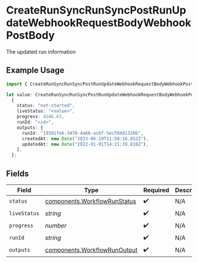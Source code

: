 # CreateRunSyncRunSyncPostRunUpdateWebhookRequestBodyWebhookPostBody

The updated run information

## Example Usage

```typescript
import { CreateRunSyncRunSyncPostRunUpdateWebhookRequestBodyWebhookPostBody } from "comfydeploy/models/callbacks";

let value: CreateRunSyncRunSyncPostRunUpdateWebhookRequestBodyWebhookPostBody =
  {
    status: "not-started",
    liveStatus: "<value>",
    progress: 4246.63,
    runId: "<id>",
    outputs: {
      runId: "19391fe6-3470-4a66-acbf-5ec594d1326b",
      createdAt: new Date("2023-06-19T11:50:16.852Z"),
      updatedAt: new Date("2022-01-01T14:21:39.818Z"),
    },
  };
```

## Fields

| Field                                                                        | Type                                                                         | Required                                                                     | Description                                                                  |
| ---------------------------------------------------------------------------- | ---------------------------------------------------------------------------- | ---------------------------------------------------------------------------- | ---------------------------------------------------------------------------- |
| `status`                                                                     | [components.WorkflowRunStatus](../../models/components/workflowrunstatus.md) | :heavy_check_mark:                                                           | N/A                                                                          |
| `liveStatus`                                                                 | *string*                                                                     | :heavy_check_mark:                                                           | N/A                                                                          |
| `progress`                                                                   | *number*                                                                     | :heavy_check_mark:                                                           | N/A                                                                          |
| `runId`                                                                      | *string*                                                                     | :heavy_check_mark:                                                           | N/A                                                                          |
| `outputs`                                                                    | [components.WorkflowRunOutput](../../models/components/workflowrunoutput.md) | :heavy_check_mark:                                                           | N/A                                                                          |